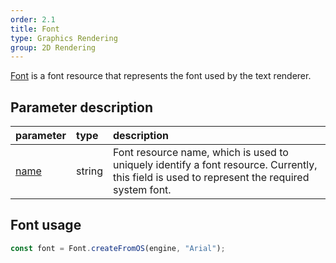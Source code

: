 ```yaml
---
order: 2.1
title: Font
type: Graphics Rendering
group: 2D Rendering
---
```


[Font](${api}core/Font) is a font resource that represents the font used by the text renderer.

## Parameter description

| parameter | type | description |
| :--- | :--- | :--- |
|[name](${api}core/Sprite#name)|string|Font resource name, which is used to uniquely identify a font resource. Currently, this field is used to represent the required system font.|

## Font usage
```typescript
const font = Font.createFromOS(engine, "Arial");
```
